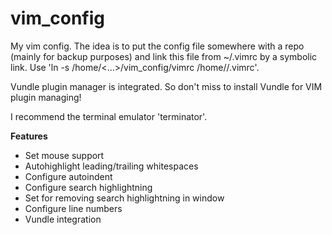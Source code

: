 # vim_config

My vim config. The idea is to put the config file somewhere with a repo (mainly for backup purposes) and link this file from ~/.vimrc by a symbolic link. Use 'ln -s /home/<...>/vim_config/vimrc /home/<user>/.vimrc'.

Vundle plugin manager is integrated. So don't miss to install Vundle for VIM plugin managing!

I recommend the terminal emulator 'terminator'.

**Features**

- Set mouse support  
- Autohighlight leading/trailing whitespaces  
- Configure autoindent  
- Configure search highlightning  
- Set <Space> for removing search highlightning in window  
- Configure line numbers  
- Vundle integration  
